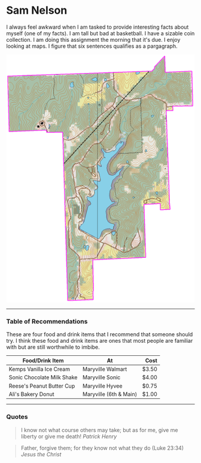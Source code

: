 # Sam Nelson
I always feel awkward when I am tasked to provide interesting facts about myself (one of my facts). I am tall but bad at basketball. I have a sizable coin collection. I am doing this assignment the morning that it's due. I enjoy looking at maps. I figure that six sentences qualifies as a pargagraph. 

![Image of park](image.gif)

--- 

### Table of Recommendations

These are four food and drink items that I recommend that someone should try. I think these food and drink items are ones that most people are familiar with but are still worthwhile to imbibe.

| Food/Drink Item | At | Cost |
| --- | --- | ---: |
| Kemps Vanilla Ice Cream| Maryville Walmart | $3.50 |
| Sonic Chocolate Milk Shake | Maryville Sonic | $4.00 |
| Reese's Peanut Butter Cup | Maryville Hyvee | $0.75 |
| Ali's Bakery Donut | Maryville (6th & Main) | $1.00 |

--- 

### Quotes

> I know not what course others may take; but
as for me, give me liberty or give me death!
*Patrick Henry*

> Father, forgive them; for they know not what they do (Luke 23:34)
*Jesus the Christ*



